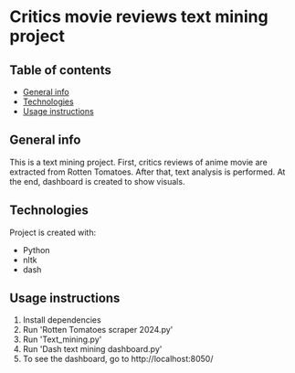 # Critics movie reviews text mining project 

## Table of contents
* [General info](#general-info)
* [Technologies](#technologies)
* [Usage instructions](#usage-instructions)

## General info
This is a text mining project. First, critics reviews of anime movie are extracted from Rotten Tomatoes. After that, text analysis is performed. At the end, dashboard is created to show visuals. 

## Technologies
Project is created with:
* Python
* nltk
* dash

## Usage instructions
1. Install dependencies
2. Run 'Rotten Tomatoes scraper 2024.py'
3. Run 'Text_mining.py'
4. Run 'Dash text mining dashboard.py'
5. To see the dashboard, go to http://localhost:8050/

